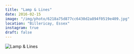 ```yaml
---
title: "Lamp & Lines"
date: 2016-02-15
image: "/img/photo/6218a75d877cc6430d2a894f0519e409.jpg"
location: "Billericay, Essex"
instagram: true
draft: false
---
```


![Lamp & Lines](/img/photo/6218a75d877cc6430d2a894f0519e409.jpg)
